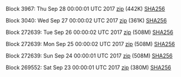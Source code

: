 Block 3967: Thu Sep 28 00:00:01 UTC 2017 [zip](https://transfer.sh/164GEC/bootstrap.dat.20170928.zip) (442K) [SHA256](https://transfer.sh/JBZPE/sha256.txt)

Block 3040: Wed Sep 27 00:00:02 UTC 2017 [zip](https://transfer.sh/y17tg/bootstrap.dat.20170927.zip) (361K) [SHA256](https://transfer.sh/YOYdm/sha256.txt)

Block 272639: Tue Sep 26 00:00:02 UTC 2017 [zip](https://transfer.sh/WHHsI/bootstrap.dat.20170926.zip) (508M) [SHA256](https://transfer.sh/nJaaz/sha256.txt)

Block 272639: Mon Sep 25 00:00:02 UTC 2017 [zip](https://transfer.sh/J4Cc8/bootstrap.dat.20170925.zip) (508M) [SHA256](https://transfer.sh/MIdZ4/sha256.txt)

Block 272639: Sun Sep 24 00:00:01 UTC 2017 [zip](https://transfer.sh/1164So/bootstrap.dat.20170924.zip) (508M) [SHA256](https://transfer.sh/fMsfm/sha256.txt)

Block 269552: Sat Sep 23 00:00:01 UTC 2017 [zip](https://transfer.sh/Ch0KV/bootstrap.dat.20170923.zip) (380M) [SHA256](https://transfer.sh/rIggW/sha256.txt)
